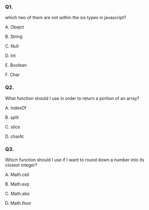 <!-- @acxbank type-checker -->
### Q1.
which two of them are not within the six types in javascript?

A. Obejct

B. String

C. Null

D. Int

E. Boolean

F. Char

### Q2.

What function should I use in order to return a portion of an array?

A. indexOf

B. split

C. slice

D. charAt

### Q3.

Which function should I use if I want to round down a number into its closest integer?

A. Math.ceil

B. Math.exp

C. Math.abs

D. Math.floor

<!-- end @acxbank -->
